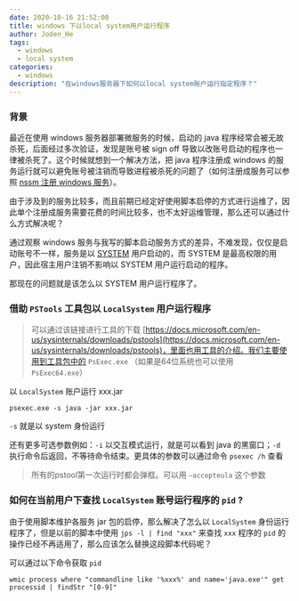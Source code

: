 ```yaml
---
date: 2020-10-16 21:52:00
title: windows 下以local system用户运行程序
author: Joden_He
tags: 
  - windows
  - local system
categories: 
  - windows
description: "在windows服务器下如何以local system账户运行指定程序？"
---
```




### 背景

最近在使用 windows 服务器部署微服务的时候，启动的 java 程序经常会被无故杀死，后面经过多次验证，发现是账号被 sign off 导致以改账号启动的程序也一律被杀死了。这个时候就想到一个解决方法，把 java 程序注册成 windows 的服务运行就可以避免账号被注销而导致进程被杀死的问题了（如何注册成服务可以参照 [nssm 注册 windows 服务](/2020/06/03/windows/nssm_services/)）。

由于涉及到的服务比较多，而且前期已经定好使用脚本启停的方式进行运维了，因此单个注册成服务需要花费的时间比较多，也不太好运维管理，那么还可以通过什么方式解决呢？

通过观察 windows 服务与我写的脚本启动服务方式的差异，不难发现，仅仅是启动账号不一样，服务是以 [SYSTEM](https://docs.microsoft.com/en-us/windows/win32/services/localsystem-account) 用户启动的，而 SYSTEM 是最高权限的用户，因此宿主用户注销不影响以 SYSTEM 用户运行启动的程序。

那现在的问题就是该怎么以 SYSTEM 用户运行程序了。

### 借助 `PSTools` 工具包以 `LocalSystem` 用户运行程序

> 可以通过该链接进行工具的下载 [https://docs.microsoft.com/en-us/sysinternals/downloads/pstools](https://docs.microsoft.com/en-us/sysinternals/downloads/pstools)，里面也用工具的介绍。我们主要使用到工具包中的 `PsExec.exe` （如果是64位系统也可以使用 `PsExec64.exe`）

以 `LocalSystem` 账户运行 xxx.jar 

```dos
psexec.exe -s java -jar xxx.jar
```

`-s` 就是以 system 身份运行

还有更多可选参数例如：`-i` 以交互模式运行，就是可以看到 java 的黑窗口；`-d` 执行命令后返回，不等待命令结束。更具体的参数可以通过命令 `psexec /h` 查看

> 所有的pstool第一次运行时都会弹框。可以用 `–accepteula` 这个参数

### 如何在当前用户下查找 `LocalSystem` 账号运行程序的 `pid` ?

由于使用脚本维护各服务 jar 包的启停，那么解决了怎么以 `LocalSystem` 身份运行程序了，但是以前的脚本中使用 `jps -l | find "xxx"` 来查找 `xxx` 程序的 `pid` 的操作已经不再适用了，那么应该怎么替换这段脚本代码呢？

可以通过以下命令获取 `pid`

```dos
wmic process where "commandline like '%xxx%' and name='java.exe'" get processid | findStr "[0-9]"
```

